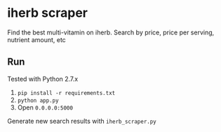 # iherb scraper

Find the best multi-vitamin on iherb.
Search by price, price per serving, nutrient amount, etc

## Run
Tested with Python 2.7.x

1. `pip install -r requirements.txt`
2. `python app.py`
3. Open `0.0.0.0:5000`

Generate new search results with `iherb_scraper.py`